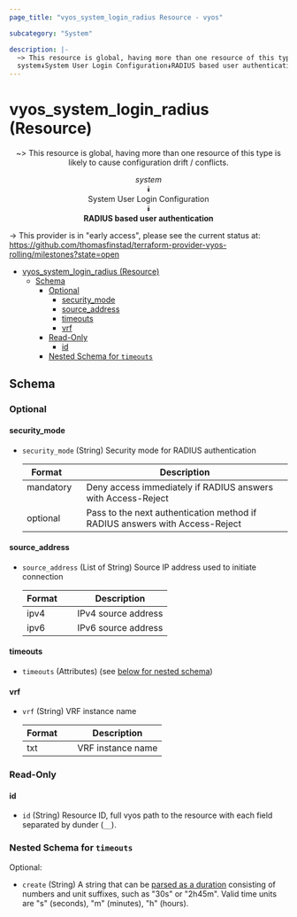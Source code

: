 ```yaml
---
page_title: "vyos_system_login_radius Resource - vyos"

subcategory: "System"

description: |-
  ~> This resource is global, having more than one resource of this type is likely to cause configuration drift / conflicts.
  system⯯System User Login Configuration⯯RADIUS based user authentication
---
```


# vyos_system_login_radius (Resource)
<center>

~> This resource is global, having more than one resource of this type is likely to cause configuration drift / conflicts.

*system*  
⯯  
System User Login Configuration  
⯯  
**RADIUS based user authentication**


</center>

-> This provider is in "early access", please see the current status at: https://github.com/thomasfinstad/terraform-provider-vyos-rolling/milestones?state=open

<!--TOC-->

- [vyos_system_login_radius (Resource)](#vyos_system_login_radius-resource)
  - [Schema](#schema)
    - [Optional](#optional)
      - [security_mode](#security_mode)
      - [source_address](#source_address)
      - [timeouts](#timeouts)
      - [vrf](#vrf)
    - [Read-Only](#read-only)
      - [id](#id)
    - [Nested Schema for `timeouts`](#nested-schema-for-timeouts)

<!--TOC-->

<!-- schema generated by tfplugindocs -->
## Schema

### Optional

#### security_mode
- `security_mode` (String) Security mode for RADIUS authentication

    |  Format     &emsp;|  Description                                                                  |
    |-------------|-------------------------------------------------------------------------------|
    |  mandatory  &emsp;|  Deny access immediately if RADIUS answers with Access-Reject                 |
    |  optional   &emsp;|  Pass to the next authentication method if RADIUS answers with Access-Reject  |
#### source_address
- `source_address` (List of String) Source IP address used to initiate connection

    |  Format  &emsp;|  Description          |
    |----------|-----------------------|
    |  ipv4    &emsp;|  IPv4 source address  |
    |  ipv6    &emsp;|  IPv6 source address  |
#### timeouts
- `timeouts` (Attributes) (see [below for nested schema](#nestedatt--timeouts))
#### vrf
- `vrf` (String) VRF instance name

    |  Format  &emsp;|  Description        |
    |----------|---------------------|
    |  txt     &emsp;|  VRF instance name  |

### Read-Only

#### id
- `id` (String) Resource ID, full vyos path to the resource with each field separated by dunder (`__`).

<a id="nestedatt--timeouts"></a>
### Nested Schema for `timeouts`

Optional:

- `create` (String) A string that can be [parsed as a duration](https://pkg.go.dev/time#ParseDuration) consisting of numbers and unit suffixes, such as &#34;30s&#34; or &#34;2h45m&#34;. Valid time units are &#34;s&#34; (seconds), &#34;m&#34; (minutes), &#34;h&#34; (hours).
